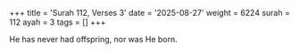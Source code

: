 +++
title = 'Surah 112, Verses 3'
date = '2025-08-27'
weight = 6224
surah = 112
ayah = 3
tags = []
+++

He has never had offspring, nor was He born.